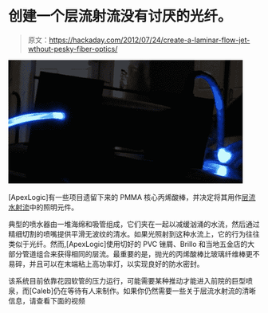 # 创建一个层流射流没有讨厌的光纤。

> 原文：<https://hackaday.com/2012/07/24/create-a-laminar-flow-jet-wthout-pesky-fiber-optics/>

![](img/61fd3d7c6963a427fb3af62fc4265951.png "laminarjet")

[ApexLogic]有一些项目遗留下来的 PMMA 核心丙烯酸棒，并决定将其用作[层流水射流](http://apexlogic.net/projects/laminar-jet-fountain/)中的照明元件。

典型的喷水器由一堆海绵和吸管组成，它们夹在一起以减缓汹涌的水流，然后通过精细切割的喷嘴提供平滑无波纹的清水。如果光照射到这种水流上，它的行为往往类似于光纤。然而,[ApexLogic]使用切好的 PVC 锉屑、Brillo 和当地五金店的大部分管道组合来获得相同的层流。最重要的是，抛光的丙烯酸棒比玻璃纤维棒更不易碎，并且可以在末端粘上高功率灯，以实现良好的防水密封。

该系统目前依靠花园软管的压力运行，可能需要某种推动才能进入前院的巨型喷泉，而[Caleb]仍在等待有人来制作。如果你仍然需要一些关于层流水射流的清晰信息，请查看下面的视频